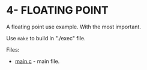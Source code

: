 # 4- FLOATING POINT

A floating point use example. With the most important.

Use `make` to build in "./exec" file.

Files:
* [main.c](src/main.c) - main file.

